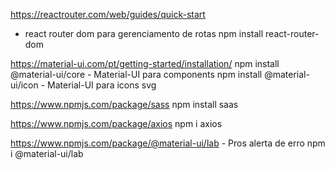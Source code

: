 https://reactrouter.com/web/guides/quick-start
- react router dom para gerenciamento de rotas
npm install react-router-dom



https://material-ui.com/pt/getting-started/installation/
npm install @material-ui/core - Material-UI para components
npm install @material-ui/icon - Material-UI para icons svg


https://www.npmjs.com/package/sass
npm install saas

https://www.npmjs.com/package/axios
npm i axios

https://www.npmjs.com/package/@material-ui/lab - Pros alerta de erro
npm i @material-ui/lab